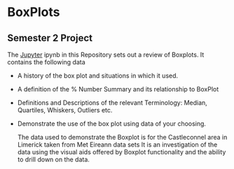 # BoxPlots
## Semester 2 Project

The [Jupyter](https://jupyter.org/)  ipynb in this Repository sets out a review of Boxplots. It contains the following data

* A history of the box plot and situations in which it used.
* A definition of the % Number Summary and its relationship to BoxPlot
* Definitions and Descriptions of the relevant Terminology: Median, Quartiles, Whiskers, Outliers etc.
* Demonstrate the use of the box plot using data of your choosing. 

  The data used to demonstrate the Boxplot is for the Castleconnel area in Limerick taken from Met Eireann data sets
  It is an investigation of the data using the visual aids offered by Boxplot functionality and the ability to drill down on the data.

